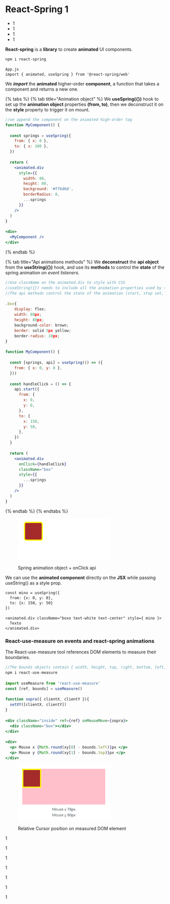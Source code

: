 # React-Spring 1

* 1
* 1
* 1
* 1

**React-spring** is a **library** to create **animated** UI components.

```
npm i react-spring

App.js
import { animated, useSpring } from '@react-spring/web'
```

We _**import**_ the **animated** higher-order **component**, a function that takes a component and returns a new one.

{% tabs %}
{% tab title="Animation object" %}
We **useSpring({})** hook to set up the **animation object** properties **(**from, to**)**, then we deconstruct it on the **style** property to trigger it on mount.

```jsx
//we append the component on the animated high-order tag
function MyComponent() {

  const springs = useSpring({
    from: { x: 0 },
    to: { x: 100 },
  })

  return (
    <animated.div
      style={{
        width: 80,
        height: 80,
        background: '#ff6d6d',
        borderRadius: 8,
        ...springs
      }}
    />
  )
}

<div>
  <MyComponent />
</div>
```
{% endtab %}

{% tab title="Api animations methods" %}
We **deconstruct** the **api object** from the **useString({})** hook, and use its **methods** to control the **state** of the spring animation on _event listeners_.

```jsx
//Use className on the animated.div to style with CSS
//useString({}) needs to include all the animation properties used by the api
//The api methods control the state of the animation (start, stop set, etc)

.box{
    display: flex;
    width: 80px;
    height: 80px;
    background-color: brown;
    border: solid 5px yellow;
    border-radius: 10px;
}

function MyComponent() {

  const [springs, api] = useSpring(() => ({
    from: { x: 0, y: 0 },
  }))

  const handleClick = () => {
    api.start({
      from: {
        x: 0,
        y: 0,
      },
      to: {
        x: 150,
        y: 50,
      },
    })
  }

  return (
    <animated.div
      onClick={handleClick}
      className="box"
      style={{
        ...springs      
      }}
    />
  )
}
```
{% endtab %}
{% endtabs %}

<figure><img src="../.gitbook/assets/moved1.gif" alt="" width="293"><figcaption><p>Spring animation object + onClick api</p></figcaption></figure>

We can use the **animated component** directly on the **JSX** while passing useString() as a style prop.

```
const mino = useSpring({
  from: {x: 0, y: 0},
  to: {x: 150, y: 50}  
})

<animated.div className="boxo text-white text-center" style={ mino }>
  Texto
</animated.div>
```

### React-use-measure on events and react-spring animations

The React-use-measure tool references DOM elements to measure their boundaries.

```jsx
//The bounds objects contain { width, height, top, right, bottom, left, x, y}
npm i react-use-measure 

import useMeasure from 'react-use-measure'
const [ref, bounds] = useMeasure()

function sopra({ clientX, clientY }){
  setXY([clientX, clientY])
}

<div className="inside" ref={ref} onMouseMove={sopra}>
  <div className="box"></div>
</div>

<div>
  <p> Mouse x {Math.round(xy[0] - bounds.left)}px </p>
  <p> Mouse y {Math.round(xy[1] - bounds.top)}px </p>
</div>
```

<figure><img src="../.gitbook/assets/reactMeasure.png" alt="" width="294"><figcaption><p>Relative Cursor position on measured DOM element</p></figcaption></figure>

1

1

1

1

1

1

1
